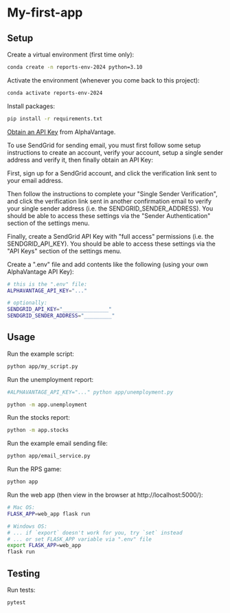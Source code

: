 # My-first-app

## Setup

Create a virtual environment (first time only):

```sh
conda create -n reports-env-2024 python=3.10
```

Activate the environment (whenever you come back to this project):

```sh
conda activate reports-env-2024
```

Install packages:

```sh
pip install -r requirements.txt
```
[Obtain an API Key](https://www.alphavantage.co/support/#api-key) from AlphaVantage.

To use SendGrid for sending email, you must first follow some setup instructions to create an account, verify your account, setup a single sender address and verify it, then finally obtain an API Key:

First, sign up for a SendGrid account, and click the verification link sent to your email address.

Then follow the instructions to complete your "Single Sender Verification", and click the verification link sent in another confirmation email to verify your single sender address (i.e. the SENDGRID_SENDER_ADDRESS). You should be able to access these settings via the "Sender Authentication" section of the settings menu.

Finally, create a SendGrid API Key with "full access" permissions (i.e. the SENDGRID_API_KEY). You should be able to access these settings via the "API Keys" section of the settings menu.

Create a ".env" file and add contents like the following (using your own AlphaVantage API Key):

```sh
# this is the ".env" file:
ALPHAVANTAGE_API_KEY="..."

# optionally:
SENDGRID_API_KEY="_______________"
SENDGRID_SENDER_ADDRESS="_________"
```

## Usage

Run the example script:

```sh
python app/my_script.py
```

Run the unemployment report:

```sh
#ALPHAVANTAGE_API_KEY="..." python app/unemployment.py

python -m app.unemployment
```

Run the stocks report:

```sh
python -m app.stocks
```

Run the example email sending file:

```sh
python app/email_service.py
```

Run the RPS game:

```sh
python app
```

Run the web app (then view in the browser at http://localhost:5000/):

```sh
# Mac OS:
FLASK_APP=web_app flask run

# Windows OS:
# ... if `export` doesn't work for you, try `set` instead
# ... or set FLASK_APP variable via ".env" file
export FLASK_APP=web_app
flask run
```

## Testing

Run tests:

```sh
pytest
```